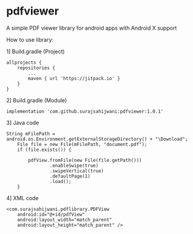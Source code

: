 # pdfviewer
A simple PDF viewer library for android apps with Android X support

How to use library:

1] Build.gradle (Project)

    allprojects {
        repositories {
            ...
            maven { url 'https://jitpack.io' }
        }
    }

2] Build.gradle (Module)

    implementation 'com.github.surajsahijwani:pdfviewer:1.0.1'

3] Java code

    String mFilePath = android.os.Environment.getExternalStorageDirectory() + "\Download";
        File file = new File(mFilePath, "document.pdf");
        if (file.exists()) {

            pdfView.fromFile(new File(file.getPath()))
                    .enableSwipe(true)
                    .swipeVertical(true)
                    .defaultPage(1)
                    .load();
        }

4] XML code

    <com.surajsahijwani.pdflibrary.PDFView
        android:id="@+id/pdfView"
        android:layout_width="match_parent"
        android:layout_height="match_parent" />
